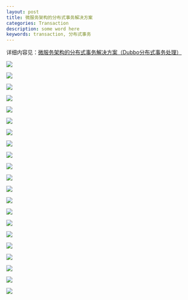 ```yaml
---
layout: post
title: 微服务架构的分布式事务解决方案
categories: Transaction
description: some word here
keywords: transaction, 分布式事务
---
```


详细内容见：[微服务架构的分布式事务解决方案（Dubbo分布式事务处理）](http://www.roncoo.com/course/view/7ae3d7eddc4742f78b0548aa8bd9ccdb)

![](https://github.com/zhangjinmiao/zhangjinmiao.github.io/raw/master/assets/images/2018/sw/1.png)

![](https://github.com/zhangjinmiao/zhangjinmiao.github.io/raw/master/assets/images/2018/sw/2.png)

![](https://github.com/zhangjinmiao/zhangjinmiao.github.io/raw/master/assets/images/2018/sw/3.png)

![](https://github.com/zhangjinmiao/zhangjinmiao.github.io/raw/master/assets/images/2018/sw/4.png)

![](https://github.com/zhangjinmiao/zhangjinmiao.github.io/raw/master/assets/images/2018/sw/5.png)

![](https://github.com/zhangjinmiao/zhangjinmiao.github.io/raw/master/assets/images/2018/sw/6.png)

![](https://github.com/zhangjinmiao/zhangjinmiao.github.io/raw/master/assets/images/2018/sw/7.png)

![](https://github.com/zhangjinmiao/zhangjinmiao.github.io/raw/master/assets/images/2018/sw/8.png)

![](https://github.com/zhangjinmiao/zhangjinmiao.github.io/raw/master/assets/images/2018/sw/9.png)

![](https://github.com/zhangjinmiao/zhangjinmiao.github.io/raw/master/assets/images/2018/sw/10.png)

![](https://github.com/zhangjinmiao/zhangjinmiao.github.io/raw/master/assets/images/2018/sw/11.png)

![](https://github.com/zhangjinmiao/zhangjinmiao.github.io/raw/master/assets/images/2018/sw/12.png)

![](https://github.com/zhangjinmiao/zhangjinmiao.github.io/raw/master/assets/images/2018/sw/13.png)

![](https://github.com/zhangjinmiao/zhangjinmiao.github.io/raw/master/assets/images/2018/sw/14.png)

![](https://github.com/zhangjinmiao/zhangjinmiao.github.io/raw/master/assets/images/2018/sw/15.png)

![](https://github.com/zhangjinmiao/zhangjinmiao.github.io/raw/master/assets/images/2018/sw/16.png)

![](https://github.com/zhangjinmiao/zhangjinmiao.github.io/raw/master/assets/images/2018/sw/17.png)

![](https://github.com/zhangjinmiao/zhangjinmiao.github.io/raw/master/assets/images/2018/sw/18.png)

![](https://github.com/zhangjinmiao/zhangjinmiao.github.io/raw/master/assets/images/2018/sw/19.png)

![](https://github.com/zhangjinmiao/zhangjinmiao.github.io/raw/master/assets/images/2018/sw/20.png)

![](https://github.com/zhangjinmiao/zhangjinmiao.github.io/raw/master/assets/images/2018/sw/21.png)
